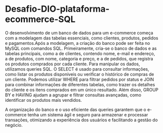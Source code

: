 # Desafio-DIO-plataforma-ecommerce-SQL
O desenvolvimento de um banco de dados para um e-commerce começa com a modelagem das tabelas essenciais, como clientes, produtos, pedidos e pagamentos.Após a modelagem, a criação do banco pode ser feita no MySQL com comandos SQL. Primeiramente, cria-se o banco de dados e as tabelas principais, como a de clientes, contendo nome, e-mail e endereço, a de produtos, com nome, categoria e preço, e a de pedidos, que registra os produtos comprados por cada cliente.
Para manipular os dados, utilizamos queries SQL. O SELECT é usado para consultar informações, como listar os produtos disponíveis ou verificar o histórico de compras de um cliente. Podemos utilizar WHERE para filtrar pedidos por status e JOIN para combinar informações de diferentes tabelas, como trazer os detalhes do cliente e os itens comprados em um único resultado. Além disso, GROUP BY e HAVING ajudam a agrupar e filtrar consultas avançadas, como identificar os produtos mais vendidos.

A organização do banco e o uso eficiente das queries garantem que o e-commerce tenha um sistema ágil e seguro para armazenar e processar transações, otimizando a experiência dos usuários e facilitando a gestão do negócio.
